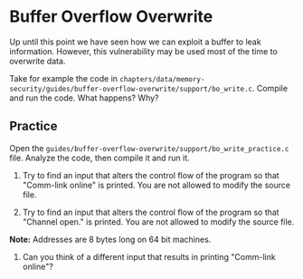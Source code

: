 # Buffer Overflow Overwrite

Up until this point we have seen how we can exploit a buffer to leak information.
However, this vulnerability may be used most of the time to overwrite data.

Take for example the code in `chapters/data/memory-security/guides/buffer-overflow-overwrite/support/bo_write.c`.
Compile and run the code.
What happens?
Why?

## Practice

Open the `guides/buffer-overflow-overwrite/support/bo_write_practice.c` file.
Analyze the code, then compile it and run it.

1. Try to find an input that alters the control flow of the program so that "Comm-link online" is printed.
You are not allowed to modify the source file.

1. Try to find an input that alters the control flow of the program so that "Channel open." is printed.
You are not allowed to modify the source file.

**Note:** Addresses are 8 bytes long on 64 bit machines.

1. Can you think of a different input that results in printing "Comm-link online"?
